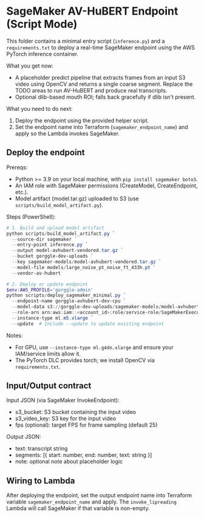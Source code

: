 # SageMaker AV-HuBERT Endpoint (Script Mode)

This folder contains a minimal entry script (`inference.py`) and a `requirements.txt` to deploy a real-time SageMaker endpoint using the AWS PyTorch inference container.

What you get now:
- A placeholder predict pipeline that extracts frames from an input S3 video using OpenCV and returns a single coarse segment. Replace the TODO areas to run AV-HuBERT and produce real transcripts.
- Optional dlib-based mouth ROI; falls back gracefully if dlib isn't present.

What you need to do next:
1) Deploy the endpoint using the provided helper script.
2) Set the endpoint name into Terraform (`sagemaker_endpoint_name`) and apply so the Lambda invokes SageMaker.

## Deploy the endpoint

Prereqs:
- Python >= 3.9 on your local machine, with `pip install sagemaker boto3`.
- An IAM role with SageMaker permissions (CreateModel, CreateEndpoint, etc.).
- Model artifact (model.tar.gz) uploaded to S3 (use `scripts/build_model_artifact.py`).

Steps (PowerShell):
```powershell
# 1. Build and upload model artifact
python scripts/build_model_artifact.py `
  --source-dir sagemaker `
  --entry-point inference.py `
  --output model-avhubert-vendored.tar.gz `
  --bucket gorggle-dev-uploads `
  --key sagemaker-models/model-avhubert-vendored.tar.gz `
  --model-file models/large_noise_pt_noise_ft_433h.pt `
  --vendor-av-hubert

# 2. Deploy or update endpoint
$env:AWS_PROFILE='gorggle-admin'
python scripts/deploy_sagemaker_minimal.py `
  --endpoint-name gorggle-avhubert-dev-cpu `
  --model-data s3://gorggle-dev-uploads/sagemaker-models/model-avhubert-vendored.tar.gz `
  --role-arn arn:aws:iam::<account_id>:role/service-role/SageMakerExecutionRole `
  --instance-type ml.m5.xlarge `
  --update  # Include --update to update existing endpoint
```

Notes:
- For GPU, use `--instance-type ml.g4dn.xlarge` and ensure your IAM/service limits allow it.
- The PyTorch DLC provides torch; we install OpenCV via `requirements.txt`.

## Input/Output contract

Input JSON (via SageMaker InvokeEndpoint):
- s3_bucket: S3 bucket containing the input video
- s3_video_key: S3 key for the input video
- fps (optional): target FPS for frame sampling (default 25)

Output JSON:
- text: transcript string
- segments: [{ start: number, end: number, text: string }]
- note: optional note about placeholder logic

## Wiring to Lambda

After deploying the endpoint, set the output endpoint name into Terraform variable `sagemaker_endpoint_name` and apply. The `invoke_lipreading` Lambda will call SageMaker if that variable is non-empty.

